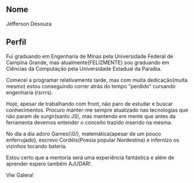 ## Nome

Jéfferson Desouza


## Perfil

Fui graduando em Engenharia de Minas pela Universidade Federal de Campina Grande, mas atualmente(FELIZMENTE) sou graduando em Ciências da Computação pela Universidade Estadual da Paraíba.

Comecei a programar relativamente tarde, mas com muita dedicação(muita mesmo) estou conseguindo correr atrás do tempo "perdido" cursando engenharia (rsrrrs).

Hoje, apesar de trabalhando com front, não paro de estudar e buscar conhecimentos. Procuro manter-me sempre atualizado nas tecnologias que não param de surgir(santo JS), mas mantendo em mente que antes da ferramenta devemos entender o conceito trazido inserido na mesma.

No dia a dia adoro Games(\0/), matemática(apesar de um pouco enferrujado), escrevo Cordéis(Poesia popular Nordestina) e infernizo os vizinhos tocando bateria. 

Estou certo que a mentoria será uma experiência fantástica e além de aprender espero também AJUDAR!.

Vlw Galera!
